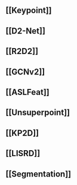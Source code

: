 ## [[Keypoint]]
## [[D2-Net]]
## [[R2D2]]
## [[GCNv2]]
## [[ASLFeat]]
## [[Unsuperpoint]]
## [[KP2D]]
## [[LISRD]]
## [[Segmentation]]
